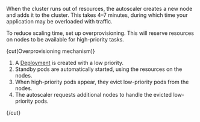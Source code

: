 When the cluster runs out of resources, the autoscaler creates a new node and adds it to the cluster. This takes 4–7 minutes, during which time your application may be overloaded with traffic.

To reduce scaling time, set up overprovisioning. This will reserve resources on nodes to be available for high-priority tasks.

{cut(Overprovisioning mechanism)}

1. A [Deployment](https://kubernetes.io/docs/concepts/workloads/controllers/deployment/) is created with a low priority.
1. Standby pods are automatically started, using the resources on the nodes.
1. When high-priority pods appear, they evict low-priority pods from the nodes.
1. The autoscaler requests additional nodes to handle the evicted low-priority pods.

{/cut}
